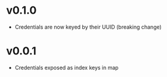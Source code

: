 # v0.1.0

- Credentials are now keyed by their UUID (breaking change)

# v0.0.1

- Credentials exposed as index keys in map